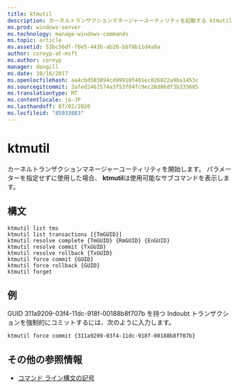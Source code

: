 ```yaml
---
title: ktmutil
description: カーネルトランザクションマネージャーユーティリティを起動する ktmutil コマンドの参照記事です。
ms.prod: windows-server
ms.technology: manage-windows-commands
ms.topic: article
ms.assetid: 53bc56df-f0e5-443b-ab20-bbf8b11d4a9a
author: coreyp-at-msft
ms.author: coreyp
manager: dongill
ms.date: 10/16/2017
ms.openlocfilehash: aa4cbd503894cd99910f401ec026022a9ba1453c
ms.sourcegitcommit: 2afed2461574a3f53f84fc9ec28d86df3b335685
ms.translationtype: MT
ms.contentlocale: ja-JP
ms.lasthandoff: 07/02/2020
ms.locfileid: "85933883"
---
```

# <a name="ktmutil"></a>ktmutil

カーネルトランザクションマネージャーユーティリティを開始します。 パラメーターを指定せずに使用した場合、 **ktmutil**は使用可能なサブコマンドを表示します。

## <a name="syntax"></a>構文

```
ktmutil list tms
ktmutil list transactions [{TmGUID}]
ktmutil resolve complete {TmGUID} {RmGUID} {EnGUID}
ktmutil resolve commit {TxGUID}
ktmutil resolve rollback {TxGUID}
ktmutil force commit {GUID}
ktmutil force rollback {GUID}
ktmutil forget
```

## <a name="examples"></a>例


GUID 311a9209-03f4-11dc-918f-00188b8f707b を持つ Indoubt トランザクションを強制的にコミットするには、次のように入力します。

```
ktmutil force commit {311a9209-03f4-11dc-918f-00188b8f707b}
```

## <a name="additional-references"></a>その他の参照情報

- [コマンド ライン構文の記号](command-line-syntax-key.md)
